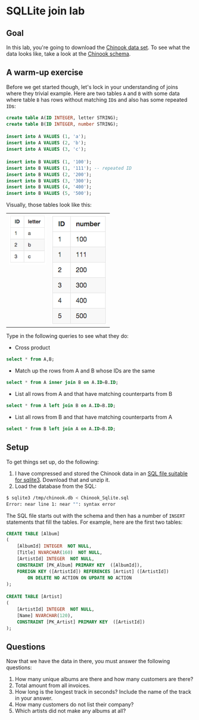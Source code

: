 # SQLLite join lab

## Goal

In this lab, you're going to download the [Chinook data set](https://chinookdatabase.codeplex.com/). To see what the data looks like, take a look at the [Chinook schema](https://chinookdatabase.codeplex.com/wikipage?title=Chinook_Schema&referringTitle=Home).

## A warm-up exercise

Before we get started though, let's lock in your understanding of joins where they trivial example. Here are two tables `A` and `B` with some data where table `B` has rows without matching `ID`s and also has some repeated `ID`s:

```sql
create table A(ID INTEGER, letter STRING);
create table B(ID INTEGER, number STRING);

insert into A VALUES (1, 'a');
insert into A VALUES (2, 'b');
insert into A VALUES (3, 'c');

insert into B VALUES (1, '100');
insert into B VALUES (1, '111'); -- repeated ID
insert into B VALUES (2, '200');
insert into B VALUES (3, '300');
insert into B VALUES (4, '400');
insert into B VALUES (5, '500');
```

Visually, those tables look like this:

<table border=0>
<tr valign=top>
<td valign=top>
<img src=figures/table-A.png width=100></td><td><img src=figures/table-B.png></td>
</tr>
</table>

Type in the following queries to see what they do:

* Cross product
```sql
select * from A,B;
```

* Match up the rows from A and B whose IDs are the same
```sql
select * from A inner join B on A.ID=B.ID;
```

* List all rows from A and that have matching counterparts from B
```sql
select * from A left join B on A.ID=B.ID;
```

* List all rows from B and that have matching counterparts from A
```sql
select * from B left join A on A.ID=B.ID;
```

## Setup

To get things set up, do the following:
 
1. I have compressed and stored the Chinook data in an [SQL file suitable for sqlite3](https://github.com/parrt/cs601/blob/master/labs/resources/Chinook_Sqlite.sql.zip?raw=true).  Download that and unzip it.
2. Load the database from the SQL:
```bash
$ sqlite3 /tmp/chinook.db < Chinook_Sqlite.sql
Error: near line 1: near "": syntax error
```

The SQL file starts out with the schema and then has a number of `INSERT` statements that fill the tables. For example, here are the first two tables:

```sql
CREATE TABLE [Album]
(
    [AlbumId] INTEGER  NOT NULL,
    [Title] NVARCHAR(160)  NOT NULL,
    [ArtistId] INTEGER  NOT NULL,
    CONSTRAINT [PK_Album] PRIMARY KEY  ([AlbumId]),
    FOREIGN KEY ([ArtistId]) REFERENCES [Artist] ([ArtistId]) 
		ON DELETE NO ACTION ON UPDATE NO ACTION
);

CREATE TABLE [Artist]
(
    [ArtistId] INTEGER  NOT NULL,
    [Name] NVARCHAR(120),
    CONSTRAINT [PK_Artist] PRIMARY KEY  ([ArtistId])
);
```

## Questions

Now that we have the data in there, you must answer the following questions:

1. How many unique albums are there and how many customers are there?
1. Total amount from all invoices.
1. How long is the longest track in seconds? Include the name of the track in your answer.
1. How many customers do not list their company?
1. Which artists did not make any albums at all?
